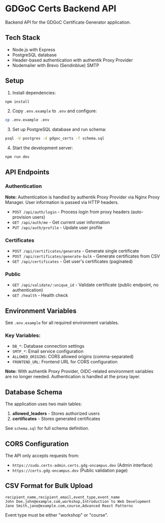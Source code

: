 # GDGoC Certs Backend API

Backend API for the GDGoC Certificate Generator application.

## Tech Stack

- Node.js with Express
- PostgreSQL database
- Header-based authentication with authentik Proxy Provider
- Nodemailer with Brevo (Sendinblue) SMTP

## Setup

1. Install dependencies:
```bash
npm install
```

2. Copy `.env.example` to `.env` and configure:
```bash
cp .env.example .env
```

3. Set up PostgreSQL database and run schema:
```bash
psql -U postgres -d gdgoc_certs -f schema.sql
```

4. Start the development server:
```bash
npm run dev
```

## API Endpoints

### Authentication
**Note:** Authentication is handled by authentik Proxy Provider via Nginx Proxy Manager. User information is passed via HTTP headers.

- `POST /api/auth/login` - Process login from proxy headers (auto-provision users)
- `GET /api/auth/me` - Get current user information
- `PUT /api/auth/profile` - Update user profile

### Certificates
- `POST /api/certificates/generate` - Generate single certificate
- `POST /api/certificates/generate-bulk` - Generate certificates from CSV
- `GET /api/certificates` - Get user's certificates (paginated)

### Public
- `GET /api/validate/:unique_id` - Validate certificate (public endpoint, no authentication)
- `GET /health` - Health check

## Environment Variables

See `.env.example` for all required environment variables.

### Key Variables:
- `DB_*`: Database connection settings
- `SMTP_*`: Email service configuration
- `ALLOWED_ORIGINS`: CORS allowed origins (comma-separated)
- `FRONTEND_URL`: Frontend URL for CORS configuration

**Note:** With authentik Proxy Provider, OIDC-related environment variables are no longer needed. Authentication is handled at the proxy layer.

## Database Schema

The application uses two main tables:

1. **allowed_leaders** - Stores authorized users
2. **certificates** - Stores generated certificates

See `schema.sql` for full schema definition.

## CORS Configuration

The API only accepts requests from:
- `https://sudo.certs-admin.certs.gdg-oncampus.dev` (Admin interface)
- `https://certs.gdg-oncampus.dev` (Public validation page)

## CSV Format for Bulk Upload

```csv
recipient_name,recipient_email,event_type,event_name
John Doe,john@example.com,workshop,Introduction to Web Development
Jane Smith,jane@example.com,course,Advanced React Patterns
```

Event type must be either "workshop" or "course".
